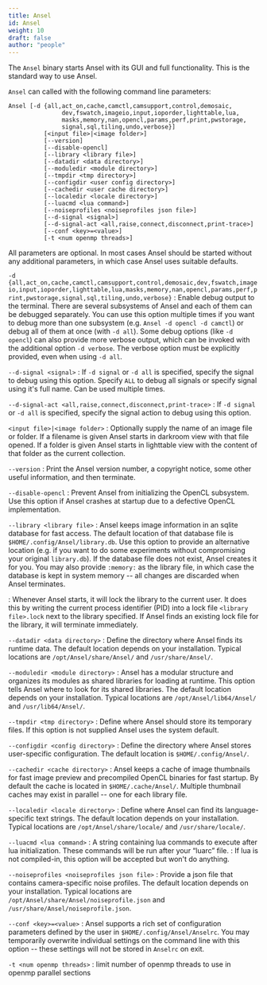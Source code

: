 ```yaml
---
title: Ansel
id: Ansel
weight: 10
draft: false
author: "people"
---
```


The `Ansel` binary starts Ansel with its GUI and full functionality. This is the standard way to use Ansel.

`Ansel` can called with the following command line parameters:

```
Ansel [-d {all,act_on,cache,camctl,camsupport,control,demosaic,
               dev,fswatch,imageio,input,ioporder,lighttable,lua,
               masks,memory,nan,opencl,params,perf,print,pwstorage,
               signal,sql,tiling,undo,verbose}]
          [<input file>|<image folder>]
          [--version]
          [--disable-opencl]
          [--library <library file>]
          [--datadir <data directory>]
          [--moduledir <module directory>]
          [--tmpdir <tmp directory>]
          [--configdir <user config directory>]
          [--cachedir <user cache directory>]
          [--localedir <locale directory>]
          [--luacmd <lua command>]
          [--noiseprofiles <noiseprofiles json file>]
          [--d-signal <signal>]
          [--d-signal-act <all,raise,connect,disconnect,print-trace>]
          [--conf <key>=<value>]
          [-t <num openmp threads>]
```

All parameters are optional. In most cases Ansel should be started without any additional parameters, in which case Ansel uses suitable defaults.

`-d {all,act_on,cache,camctl,camsupport,control,demosaic,dev,fswatch,imageio,input,ioporder,lighttable,lua,masks,memory,nan,opencl,params,perf,print,pwstorage,signal,sql,tiling,undo,verbose}`
: Enable debug output to the terminal. There are several subsystems of Ansel and each of them can be debugged separately. You can use this option multiple times if you want to debug more than one subsystem (e.g. `Ansel -d opencl -d camctl`) or debug all of them at once (with `-d all`). Some debug options (like `-d opencl`) can also provide more verbose output, which can be invoked with the additional option `-d verbose`. The verbose option must be explicitly provided, even when using `-d all`.

`--d-signal <signal>`
: If `-d signal` or `-d all` is specified, specify the signal to debug using this option. Specify `ALL` to debug all signals or specify signal using it's full name. Can be used multiple times.

`--d-signal-act <all,raise,connect,disconnect,print-trace>`
: If `-d signal` or `-d all` is specified, specify the signal action to debug using this option.

`<input file>|<image folder>`
: Optionally supply the name of an image file or folder. If a filename is given Ansel starts in darkroom view with that file opened. If a folder is given Ansel starts in lighttable view with the content of that folder as the current collection.

`--version`
: Print the Ansel version number, a copyright notice, some other useful information, and then terminate.

`--disable-opencl`
: Prevent Ansel from initializing the OpenCL subsystem. Use this option if Ansel crashes at startup due to a defective OpenCL implementation.

`--library <library file>`
: Ansel keeps image information in an sqlite database for fast access. The default location of that database file is `$HOME/.config/Ansel/library.db`. Use this option to provide an alternative location (e.g. if you want to do some experiments without compromising your original `library.db`). If the database file does not exist, Ansel creates it for you. You may also provide `:memory:` as the library file, in which case the database is kept in system memory -- all changes are discarded when Ansel terminates.

: Whenever Ansel starts, it will lock the library to the current user. It does this by writing the current process identifier (PID) into a lock file `<library file>.lock` next to the library specified. If Ansel finds an existing lock file for the library, it will terminate immediately.

`--datadir <data directory>`
: Define the directory where Ansel finds its runtime data. The default location depends on your installation. Typical locations are `/opt/Ansel/share/Ansel/` and `/usr/share/Ansel/`.

`--moduledir <module directory>`
: Ansel has a modular structure and organizes its modules as shared libraries for loading at runtime. This option tells Ansel where to look for its shared libraries. The default location depends on your installation. Typical locations are `/opt/Ansel/lib64/Ansel/` and `/usr/lib64/Ansel/`.

`--tmpdir <tmp directory>`
: Define where Ansel should store its temporary files. If this option is not supplied Ansel uses the system default.

`--configdir <config directory>`
: Define the directory where Ansel stores user-specific configuration. The default location is `$HOME/.config/Ansel/`.

`--cachedir <cache directory>`
: Ansel keeps a cache of image thumbnails for fast image preview and precompiled OpenCL binaries for fast startup. By default the cache is located in `$HOME/.cache/Ansel/`. Multiple thumbnail caches may exist in parallel -- one for each library file.

`--localedir <locale directory>`
: Define where Ansel can find its language-specific text strings. The default location depends on your installation. Typical locations are `/opt/Ansel/share/locale/` and `/usr/share/locale/`.

`--luacmd <lua command>`
: A string containing lua commands to execute after lua initialization. These commands will be run after your “luarc” file.
: If lua is not compiled-in, this option will be accepted but won't do anything.

`--noiseprofiles <noiseprofiles json file>`
: Provide a json file that contains camera-specific noise profiles. The default location depends on your installation. Typical locations are `/opt/Ansel/share/Ansel/noiseprofile.json` and `/usr/share/Ansel/noiseprofile.json`.

`--conf <key>=<value>`
: Ansel supports a rich set of configuration parameters defined by the user in `$HOME/.config/Ansel/Anselrc`. You may temporarily overwrite individual settings on the command line with this option -- these settings will not be stored in `Anselrc` on exit.

`-t <num openmp threads>`
: limit number of openmp threads to use in openmp parallel sections
